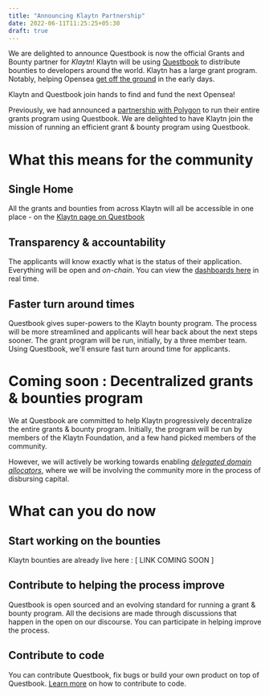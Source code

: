 ```yaml
---
title: "Announcing Klaytn Partnership"
date: 2022-06-11T11:25:25+05:30
draft: true
---
```


We are delighted to announce Questbook is now the official Grants and Bounty partner for *Klaytn*! Klaytn will be using [Questbook](https://questbook.xyz) to distribute bounties to developers around the world. Klaytn has a large grant program. Notably, helping Opensea [get off the ground](https://dappradar.com/blog/klaytn-2-0-to-boost-efforts-on-global-ecosystem-expansion) in the early days. 

Klaytn and Questbook join hands to find and fund the next Opensea!

Previously, we had announced a [partnership with Polygon](https://twitter.com/0xPolygonDAO/status/1533108818820800513) to run their entire grants program using Questbook. We are delighted to have Klaytn join the mission of running an efficient grant & bounty program using Questbook.

# What this means for the community
## Single Home
All the grants and bounties from across Klaytn will all be accessible in one place - on the [Klaytn page on Questbook](#coming-soon)

## Transparency & accountability
The applicants will know exactly what is the status of their application. Everything will be open and _on-chain_. You can view the [dashboards here](#coming-soon) in real time.

## Faster turn around times
Questbook gives super-powers to the Klaytn bounty program. The process will be more streamlined and applicants will hear back about the next steps sooner. The grant program will be run, initially, by a three member team. Using Questbook, we'll ensure fast turn around time for applicants. 

# Coming soon : Decentralized grants & bounties program
We at Questbook are committed to help Klaytn progressively decentralize the entire grants & bounty program. Initially, the program will be run by members of the Klaytn Foundation, and a few hand picked members of the community. 

However, we will actively be working towards enabling [_delegated domain allocators_](https://blog.questbook.xyz/posts/min-grants-dao-max-community-participation/), where we will be involving the community more in the process of disbursing capital. 

# What can you do now
## Start working on the bounties
Klaytn bounties are already live here : [ LINK COMING SOON ]

## Contribute to helping the process improve
Questbook is open sourced and an evolving standard for running a grant & bounty program. All the decisions are made through discussions that happen in the open on our discourse. You can participate in helping improve the process.

## Contribute to code 
You can contribute Questbook, fix bugs or build your own product on top of Questbook. [Learn more](https://blog.questbook.xyz/posts/questbook-composability/) on how to contribute to code.


